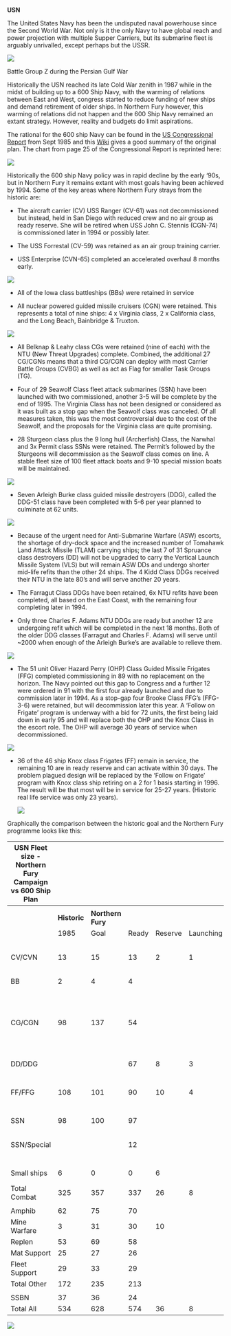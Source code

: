 **USN**

The United States Navy has been the undisputed naval powerhouse since
the Second World War. Not only is it the only Navy to have global reach
and power projection with multiple Supper Carriers, but its submarine
fleet is arguably unrivalled, except perhaps but the USSR.

![](/assets/images/nato/us/navy/image1.jpeg)

Battle Group Z during the Persian Gulf War

Historically the USN reached its late Cold War zenith in 1987 while in
the midst of building up to a 600 Ship Navy, with the warming of
relations between East and West, congress started to reduce funding of
new ships and demand retirement of older ships. In Northern Fury
however, this warming of relations did not happen and the 600 Ship Navy
remained an extant strategy. However, reality and budgets do limit
aspirations.

The rational for the 600 ship Navy can be found in the [US Congressional
Report](https://www.cbo.gov/sites/default/files/99th-congress-1985-1986/reports/1985_09_futurebudgetrequirements.pdf)
from Sept 1985 and this
[Wiki](https://en.wikipedia.org/wiki/600-ship_Navy) gives a good summary
of the original plan. The chart from page 25 of the Congressional Report
is reprinted here:

![](/assets/images/nato/us/navy/image2.JPG)

Historically the 600 ship Navy policy was in rapid decline by the early
‘90s, but in Northern Fury it remains extant with most goals having
been achieved by 1994. Some of the key areas where Northern Fury strays
from the historic are:

  - The aircraft carrier (CV) USS Ranger (CV-61) was not decommissioned
    but instead, held in San Diego with reduced crew and no air group as
    ready reserve. She will be retired when USS John C. Stennis (CGN-74)
    is commissioned later in 1994 or possibly later.

  - The USS Forrestal (CV-59) was retained as an air group training
    carrier.

  - USS Enterprise (CVN-65) completed an accelerated overhaul 8 months
    early.

![](/assets/images/nato/us/navy/image3.jpeg)

  - All of the Iowa class battleships (BBs) were retained in service

  - All nuclear powered guided missile cruisers (CGN) were retained.
    This represents a total of nine ships: 4 x Virginia class, 2 x
    California class, and the Long Beach, Bainbridge & Truxton.

![](/assets/images/nato/us/navy/image4.jpeg)

  - All Belknap & Leahy class CGs were retained (nine of each) with the
    NTU (New Threat Upgrades) complete. Combined, the additional 27
    CG/CGNs means that a third CG/CGN can deploy with most Carrier
    Battle Groups (CVBG) as well as act as Flag for smaller Task Groups
    (TG).

  - Four of 29 Seawolf Class fleet attack submarines (SSN) have been
    launched with two commissioned, another 3-5 will be complete by the
    end of 1995. The Virginia Class has not been designed or considered
    as it was built as a stop gap when the Seawolf class was canceled.
    Of all measures taken, this was the most controversial due to the
    cost of the Seawolf, and the proposals for the Virginia class are
    quite promising.

  - 28 Sturgeon class plus the 9 long hull (Archerfish) Class, the
    Narwhal and 3x Permit class SSNs were retained. The Permit’s
    followed by the Sturgeons will decommission as the Seawolf class
    comes on line. A stable fleet size of 100 fleet attack boats and
    9-10 special mission boats will be maintained.

![](/assets/images/nato/us/navy/image5.jpeg)

  - Seven Arleigh Burke class guided missile destroyers (DDG), called
    the DDG-51 class have been completed with 5-6 per year planned to
    culminate at 62 units.

![](/assets/images/nato/us/navy/image6.jpg)

  - Because of the urgent need for Anti-Submarine Warfare (ASW) escorts,
    the shortage of dry-dock space and the increased number of Tomahawk
    Land Attack Missile (TLAM) carrying ships; the last 7 of 31 Spruance
    class destroyers (DD) will not be upgraded to carry the Vertical
    Launch Missile System (VLS) but will remain ASW DDs and undergo
    shorter mid-life refits than the other 24 ships. The 4 Kidd Class
    DDGs received their NTU in the late 80’s and will serve another 20
    years.

  - The Farragut Class DDGs have been retained, 6x NTU refits have been
    completed, all based on the East Coast, with the remaining four
    completing later in 1994.

  - Only three Charles F. Adams NTU DDGs are ready but another 12 are
    undergoing refit which will be completed in the next 18 months. Both
    of the older DDG classes (Farragut and Charles F. Adams) will serve
    until \~2000 when enough of the Arleigh Burke’s are available to
    relieve them.

![](/assets/images/nato/us/navy/image7.jpeg)

  - The 51 unit Oliver Hazard Perry (OHP) Class Guided Missile Frigates
    (FFG) completed commissioning in 89 with no replacement on the
    horizon. The Navy pointed out this gap to Congress and a further 12
    were ordered in 91 with the first four already launched and due to
    commission later in 1994. As a stop-gap four Brooke Class FFG’s
    (FFG-3-6) were retained, but will decommission later this year. A
    ‘Follow on Frigate’ program is underway with a bid for 72 units,
    the first being laid down in early 95 and will replace both the OHP
    and the Knox Class in the escort role. The OHP will average 30 years
    of service when decommissioned.

![](/assets/images/nato/us/navy/image8.jpg)

  - 36 of the 46 ship Knox class Frigates (FF) remain in service, the
    remaining 10 are in ready reserve and can activate within 30 days.
    The problem plagued design will be replaced by the ‘Follow on
    Frigate’ program with Knox class ship retiring on a 2 for 1 basis
    starting in 1996. The result will be that most will be in service
    for 25-27 years. (Historic real life service was only 23 years).
    
    ![](/assets/images/nato/us/navy/image9.jpg)

Graphically the comparison between the historic goal and the Northern
Fury programme looks like
this:

| **USN Fleet size - Northern Fury Campaign vs 600 Ship Plan** |              |                   |       |         |           |       |                                                                              |
| ------------------------------------------------------------ | ------------ | ----------------- | ----- | ------- | --------- | ----- | ---------------------------------------------------------------------------- |
|                                                              |              |                   |       |         |           |       |                                                                              |
|                                                              | **Historic** | **Northern Fury** |       |         |           |       |                                                                              |
|                                                              | 1985         | Goal              | Ready | Reserve | Launching | Total | Notes                                                                        |
| CV/CVN                                                       | 13           | 15                | 13    | 2       | 1         | 16    | CV-61 to retire when CVN-74 commissions                                      |
| BB                                                           | 2            | 4                 | 4     |         |           | 4     |                                                                              |
| CG/CGN                                                       | 98           | 137               | 54    |         |           | 54    | Total of 132. As DDG-51s come online, older DD/DDG then CG/CGNs will retire. |
| DD/DDG                                                       |              |                   | 67    | 8       | 3         | 78    |                                                                              |
| FF/FFG                                                       | 108          | 101               | 90    | 10      | 4         | 104   | First 4 of 12 new OHPs arrives, Brooks to retire                             |
| SSN                                                          | 98           | 100               | 97    |         |           | 97    |                                                                              |
| SSN/Special                                                  |              |                   | 12    |         |           | 12    | Special purpose, mostly SOF delivery                                         |
| Small ships                                                  | 6            | 0                 | 0     | 6       |           | 6     | Pegasus Class FAC                                                            |
| Total Combat                                                 | 325          | 357               | 337   | 26      | 8         | 372   |                                                                              |
|                                                              |              |                   |       |         |           |       |                                                                              |
| Amphib                                                       | 62           | 75                | 70    |         |           | 70    |                                                                              |
| Mine Warfare                                                 | 3            | 31                | 30    | 10      |           | 40    |                                                                              |
| Replen                                                       | 53           | 69                | 58    |         |           | 58    |                                                                              |
| Mat Support                                                  | 25           | 27                | 26    |         |           | 26    |                                                                              |
| Fleet Support                                                | 29           | 33                | 29    |         |           | 29    |                                                                              |
| Total Other                                                  | 172          | 235               | 213   |         |           | 223   |                                                                              |
|                                                              |              |                   |       |         |           |       |                                                                              |
| SSBN                                                         | 37           | 36                | 24    |         |           | 24    |                                                                              |
| Total All                                                    | 534          | 628               | 574   | 36      | 8         | 618   |                                                                              |

![](/assets/images/nato/us/navy/image10.jpg)
